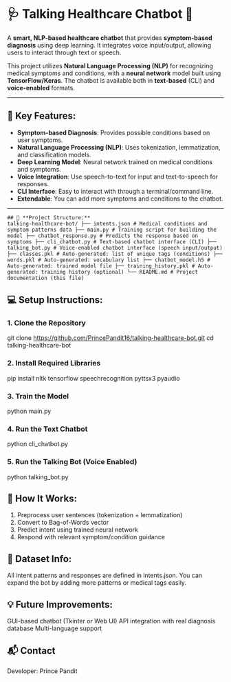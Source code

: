 # 🩺 **Talking Healthcare Chatbot** 🤖

A **smart, NLP-based healthcare chatbot** that provides **symptom-based diagnosis** using deep learning. It integrates voice input/output, allowing users to interact through text or speech.

This project utilizes **Natural Language Processing (NLP)** for recognizing medical symptoms and conditions, with a **neural network** model built using **TensorFlow/Keras**. The chatbot is available both in **text-based** (CLI) and **voice-enabled** formats.

---

## 🧠 **Key Features:**

- **Symptom-based Diagnosis**: Provides possible conditions based on user symptoms.
- **Natural Language Processing (NLP)**: Uses tokenization, lemmatization, and classification models.
- **Deep Learning Model**: Neural network trained on medical conditions and symptoms.
- **Voice Integration**: Use speech-to-text for input and text-to-speech for responses.
- **CLI Interface**: Easy to interact with through a terminal/command line.
- **Extendable**: You can add more symptoms and conditions to the chatbot.

---

```
## 📂 **Project Structure:**
talking-healthcare-bot/ ├── intents.json # Medical conditions and symptom patterns data ├── main.py # Training script for building the model ├── chatbot_response.py # Predicts the response based on symptoms ├── cli_chatbot.py # Text-based chatbot interface (CLI) ├── talking_bot.py # Voice-enabled chatbot interface (speech input/output) ├── classes.pkl # Auto-generated: list of unique tags (conditions) ├── words.pkl # Auto-generated: vocabulary list ├── chatbot_model.h5 # Auto-generated: trained model file ├── training_history.pkl # Auto-generated: training history (optional) └── README.md # Project documentation (this file)

```

## 💻 **Setup Instructions:**

### **1. Clone the Repository**
git clone https://github.com/PrincePandit16/talking-healthcare-bot.git
cd talking-healthcare-bot


### **2. Install Required Libraries**
pip install nltk tensorflow speechrecognition pyttsx3 pyaudio


### **3. Train the Model**
python main.py


### **4. Run the Text Chatbot**
python cli_chatbot.py


### **5. Run the Talking Bot (Voice Enabled)**
python talking_bot.py


## 🤖 **How It Works:**
1. Preprocess user sentences (tokenization + lemmatization)
2. Convert to Bag-of-Words vector
3. Predict intent using trained neural network
4. Respond with relevant symptom/condition guidance


## 📡 **Dataset Info:**
All intent patterns and responses are defined in intents.json. You can expand the bot by adding more patterns or medical tags easily.

## 💡 **Future Improvements:**
GUI-based chatbot (Tkinter or Web UI)
API integration with real diagnosis database
Multi-language support

## 📬 **Contact**
Developer: Prince Pandit
